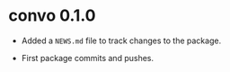 # convo 0.1.0

* Added a `NEWS.md` file to track changes to the package.

* First package commits and pushes.
